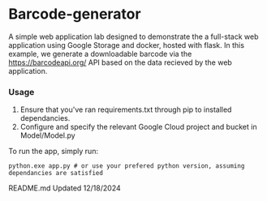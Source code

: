 # Barcode-generator  
  
A simple web application lab designed to demonstrate the a full-stack web application using Google Storage and docker, hosted with flask. In this example, we
generate a downloadable barcode via the https://barcodeapi.org/ API based on the data recieved by the web application.  
  
### Usage
1. Ensure that you've ran requirements.txt through pip to installed dependancies.
2. Configure and specify the relevant Google Cloud project and bucket in Model/Model.py

To run the app, simply run:

```python.exe app.py # or use your prefered python version, assuming dependancies are satisfied```

README.md Updated 12/18/2024
